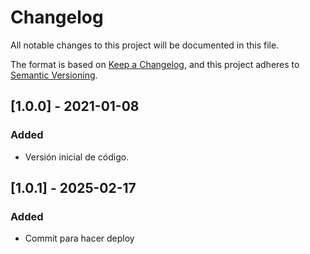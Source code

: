 # Changelog
All notable changes to this project will be documented in this file.

The format is based on [Keep a Changelog](https://keepachangelog.com/en/1.0.0/),
and this project adheres to [Semantic Versioning](https://semver.org/spec/v2.0.0.html).

## [1.0.0] - 2021-01-08
### Added
- Versión inicial de código.

## [1.0.1] - 2025-02-17
### Added
- Commit para hacer deploy


